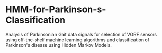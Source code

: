 # HMM-for-Parkinson-s-Classification
Analysis of Parkinsonian Gait data signals for selection of VGRF sensors using off-the-shelf machine learning algorithms and classification of Parkinson's disease using Hidden Markov Models. 
